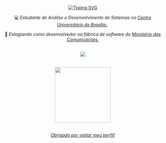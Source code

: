 <!-- ========== "TÍTULO" ========== -->
<p align="center">
  <a href="https://git.io/typing-svg">
    <img src="https://readme-typing-svg.herokuapp.com?font=Fira+Code&weight=300&pause=1000&color=6A9FB5&center=true&vCenter=true&width=600&lines=Ol%C3%A1!+Sou+Luca+Cordella+%F0%9F%91%8B%F0%9F%8F%BC;Desenvolvedor+de+Software+%F0%9F%92%BB" 
         alt="Typing SVG"/>
  </a>
</p>

<!-- ========== APRESENTAÇÃO ========== -->
<div align="center">
  <p>💻<em> Estudante de Análise e Desenvolvimento de Sistemas no <a href="https://www.uniceub.br/" target="_blank">Centro Universitário de Brasília.</a>.</em></p>
  <p>💼<em> Estagiando como desenvolvedor na fábrica de software do <a href="https://www.gov.br/mcom/en" target="_blank">Ministério das Comunicações.</a></em></p>
</div>

<br>

<!-- =========== CONTATO =========== -->
<div align="center">    
    <a href="https://www.linkedin.com/in/lucacordella" target="_blank"><img src="https://img.shields.io/badge/LinkedIn-0077B5?style=for-the-badge&logo=linkedin&logoColor=white" ></a>   
</div>

<br>
<br>

<!-- ========== ESTATÍSTICAS ========== -->
<div align="center">
    <a href="https://beacons.ai/LucaCordella"> 
    <img height="180em" src="https://github-readme-stats.vercel.app/api/top-langs/?username=LucaCordella&layout=compact&langs_counts=16&theme=dark"/>
</div>

<br>

<div align="center">
  <p><em> Obrigado por visitar meu perfíl!</em></p>
</div>
